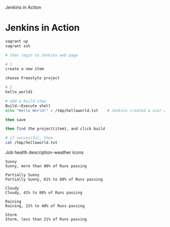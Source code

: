 
Jenkins in Action     

# Jenkins in Action      

```sh
vagrant up
vagrant ssh   

# then login to Jenkins web page

# 1
create a new item

choose Freestyle project

# 2 
hello_world1   

# add a build step   
Build->Execute shell
echo "Hello World!" > /tmp/helloworld.txt    # Jenkins created a user called jenkins, and cannot write to other user's directory, like vagrant user

then save

then find the project(item), and click build   

# if successful, then    
cat /tmp/helloworld.txt 
```


Job health description-weather icons       
```
Sunny
Sunny, more than 80% of Runs passing

Partially Sunny
Partially Sunny, 61% to 80% of Runs passing

Cloudy
Cloudy, 41% to 60% of Runs passing

Raining
Raining, 21% to 40% of Runs passing

Storm
Storm, less than 21% of Runs passing

```




